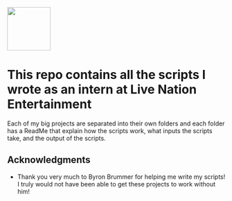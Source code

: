 <img src="https://prnewswire2-a.akamaihd.net/p/1893751/sp/189375100/thumbnail/entry_id/0_wfj9r3ui/def_height/2700/def_width/2700/version/100012/type/1" width="100" height="100">

# This repo contains all the scripts I wrote as an intern at Live Nation Entertainment

Each of my big projects are separated into their own folders and each folder has a ReadMe that explain how the scripts work, what inputs the scripts take, and the output of the scripts.

## Acknowledgments

* Thank you very much to Byron Brummer for helping me write my scripts! I truly would not have been able to get these projects to work without him!

